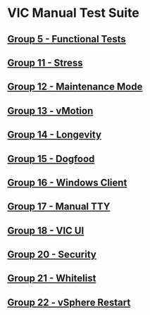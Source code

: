 VIC Manual Test Suite
=======


[Group 5 - Functional Tests](Group5-Functional-Tests/TestCases.md)
-
[Group 11 - Stress](Group11-Stress/TestCases.md)
-
[Group 12 - Maintenance Mode](Group12-Maintenance-Mode/TestCases.md)
-
[Group 13 - vMotion](Group13-vMotion/TestCases.md)
-
[Group 14 - Longevity](Group14-Longevity/TestCases.md)
-
[Group 15 - Dogfood](Group15-Dogfood/TestCases.md)
-
[Group 16 - Windows Client](Group16-WindowsClient/TestCases.md)
-
[Group 17 - Manual TTY](Group17-ManualTTY/TestCases.md)
-
[Group 18 - VIC UI](Group18-VIC-UI/TestCases.md)
-
[Group 20 - Security](Group20-Security/TestCases.md)
-
[Group 21 - Whitelist](Group21-Registries/TestCases.md)
-
[Group 22 - vSphere Restart](Group22-vSphere-Restart/TestCases.md)
--
